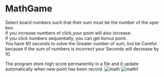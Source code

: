 # MathGame
Select board numbers such that their sum must be the number of the uper box.  
If you increase numbers of click,your point will also increase.  
If you click numbers sequentially, you can get bonus point.  
You have 60 seconds to solve the Greater number of sum, but be Careful because if the sum of numbers is incorrect 
your Seconds will decrease by 10.  

The program store high score permanently in a file and it update automatically when new point has been record.
![math](https://github.com/user-attachments/assets/31a6affa-8906-4f7b-8632-aea711bf05ca)
![math1](https://github.com/user-attachments/assets/158db0dc-f99c-4d2c-a685-f70241d05fe4)
